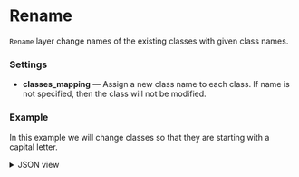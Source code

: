 # Rename

`Rename` layer change names of the existing classes with given class names.

### Settings

- **classes_mapping** — Assign a new class name to each class. If name is not specified, then the class will not be modified.

### Example

In this example we will change classes so that they are starting with a capital letter.

<details>
  <summary>JSON view</summary>
```json
{
    "action": "rename",
    "src": [
        "$data_12"
    ],
    "dst": "$rename_22",
    "settings": {
        "classes_mapping": {
            "cat": "Cat",
            "dog": "Dog",
            "horse": "Horse",
            "sheep": "Sheep",
            "squirrel": "Squirrel"
        }
    }
}
```
</details>
